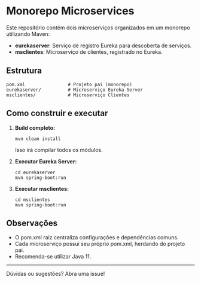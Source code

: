 # Monorepo Microservices

Este repositório contém dois microserviços organizados em um monorepo utilizando Maven:

- **eurekaserver**: Serviço de registro Eureka para descoberta de serviços.
- **msclientes**: Microserviço de clientes, registrado no Eureka.

## Estrutura

```
pom.xml                # Projeto pai (monorepo)
eurekaserver/          # Microserviço Eureka Server
msclientes/            # Microserviço Clientes
```

## Como construir e executar

1. **Build completo:**
   ```
   mvn clean install
   ```
   Isso irá compilar todos os módulos.

2. **Executar Eureka Server:**
   ```
   cd eurekaserver
   mvn spring-boot:run
   ```

3. **Executar msclientes:**
   ```
   cd msclientes
   mvn spring-boot:run
   ```

## Observações
- O pom.xml raiz centraliza configurações e dependências comuns.
- Cada microserviço possui seu próprio pom.xml, herdando do projeto pai.
- Recomenda-se utilizar Java 11.

---
Dúvidas ou sugestões? Abra uma issue!

